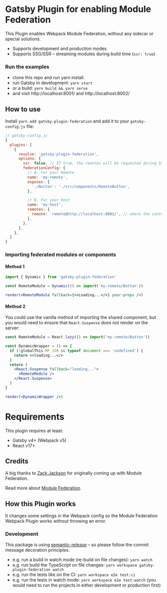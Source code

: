# Gatsby Plugin for enabling Module Federation

This Plugin enables Webpack Module Federation, without any sidecar or special solutions.

- Supports development and production modes
- Supports SSG/SSR – streaming modules during build time (`ssr: true`)

### Run the examples

- clone this repo and run yarn install.
- run Gatsby in development: `yarn start`
- or a build: `yarn build && yarn serve`
- and visit http://localhost:8001/ and http://localhost:8002/

## How to use

Install `yarn add gatsby-plugin-federation` and add it to your `gatsby-config.js` file:

```js
// gatsby-config.js
{
  plugins: [
    {
      resolve: 'gatsby-plugin-federation',
      options: {
        ssr: false, // If true, the remotes will be requested during SSG (SSR)
        federationConfig: {
          // A. For your Remote
          name: 'my-remote',
          exposes: {
            './Button': './src/components/RemoteButton',
          },

          // B. For your Host
          name: 'my-host',
          remotes: {
            remote: 'remote@http://localhost:8002/', // where the content of /public is served
          },
        },
      },
    },
  ]
}
```

### Importing federated modules or components

#### Method 1

```jsx
import { Dynamic } from 'gatsby-plugin-federation'

const RemoteModule = Dynamic(() => import('my-remote/Button'))

render(<RemoteModule fallback={<>Loading...</>} your-props />)
```

#### Method 2

You could use the vanilla method of importing the shared component, but you would need to ensure that `React.Suspense` does not render on the server:

```jsx
const RemoteModule = React.lazy(() => import('my-remote/Button'))

const DynamicWrapper = () => {
  if (!globalThis.MF_SSR && typeof document === 'undefined') {
    return <>loading...</>
  }
  return (
    <React.Suspense fallback="loading...">
      <RemoteModule />
    </React.Suspense>
  )
}

render(<DynamicWrapper />)
```

# Requirements

This plugin requires at least:

- Gatsby v4+ (Webpack v5)
- React v17+

## Credits

A big thanks to [Zack Jackson](https://twitter.com/ScriptedAlchemy) for originally coming up with Module Federation.

Read more about [Module Federation](https://webpack.js.org/concepts/module-federation/).

## How this Plugin works

It changes some settings in the Webpack config so the Module Federation Webpack Plugin works without throwing an error.

### Development

This package is using [semantic-release](https://github.com/semantic-release/semantic-release) – so please follow the commit message decoration principles.

- e.g. run a build in watch mode (re-build on file changes): `yarn watch`
- e.g. run build the TypeScript on file changes: `yarn workspace gatsby-plugin-federation watch`
- e.g. run the tests like on the CI: `yarn workspace e2e test:ci`
- e.g. run the tests in watch mode: `yarn workspace e2e test:watch` (you would need to run the projects in either development or production first)

